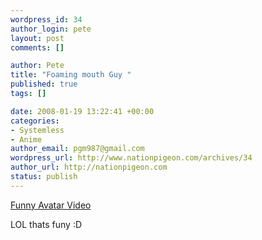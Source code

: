 ```yaml
--- 
wordpress_id: 34
author_login: pete
layout: post
comments: []

author: Pete
title: "Foaming mouth Guy "
published: true
tags: []

date: 2008-01-19 13:22:41 +00:00
categories: 
- Systemless
- Anime
author_email: pgm987@gmail.com
wordpress_url: http://www.nationpigeon.com/archives/34
author_url: http://nationpigeon.com
status: publish
---
```

<a href="http://www.youtube.com/watch?v=PocIjgj4mWo" title="Funny Avatar Video">Funny Avatar Video </a>

LOL thats funy :D
